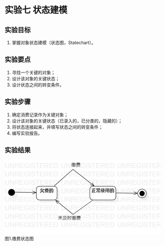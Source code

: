 # 实验七 状态建模

## 实验目标
1. 掌握对象状态建模（状态图，Statechart）。

## 实验要点
1. 寻找一个关键的对象；  
2. 设计该对象的关键状态；  
3. 设计状态之间的转变条件。  

## 实验步骤
1. 确定消费记录作为关键对象；  
2. 设计该对象的关键状态（已录入的，已分类的，隐藏的）；  
3. 将状态连接起来，并填写状态之间的转变条件；  
4. 编写实验报告。

## 实验结果
![状态图](./Lab7_StatechartDiagram.jpg)  
图1.缴费状态图
